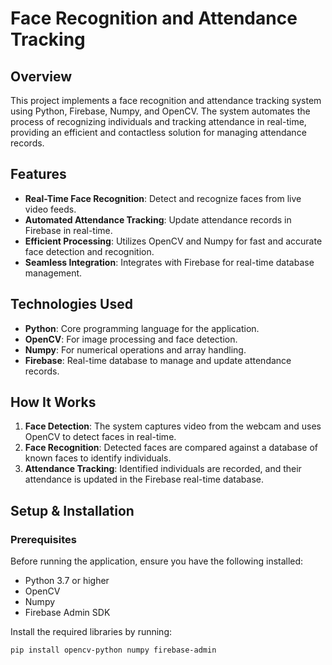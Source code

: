 # Face Recognition and Attendance Tracking

## Overview

This project implements a face recognition and attendance tracking system using Python, Firebase, Numpy, and OpenCV. The system automates the process of recognizing individuals and tracking attendance in real-time, providing an efficient and contactless solution for managing attendance records.

## Features

- **Real-Time Face Recognition**: Detect and recognize faces from live video feeds.
- **Automated Attendance Tracking**: Update attendance records in Firebase in real-time.
- **Efficient Processing**: Utilizes OpenCV and Numpy for fast and accurate face detection and recognition.
- **Seamless Integration**: Integrates with Firebase for real-time database management.

## Technologies Used

- **Python**: Core programming language for the application.
- **OpenCV**: For image processing and face detection.
- **Numpy**: For numerical operations and array handling.
- **Firebase**: Real-time database to manage and update attendance records.

## How It Works

1. **Face Detection**: The system captures video from the webcam and uses OpenCV to detect faces in real-time.
2. **Face Recognition**: Detected faces are compared against a database of known faces to identify individuals.
3. **Attendance Tracking**: Identified individuals are recorded, and their attendance is updated in the Firebase real-time database.

## Setup & Installation

### Prerequisites

Before running the application, ensure you have the following installed:

- Python 3.7 or higher
- OpenCV
- Numpy
- Firebase Admin SDK

Install the required libraries by running:

```bash
pip install opencv-python numpy firebase-admin
